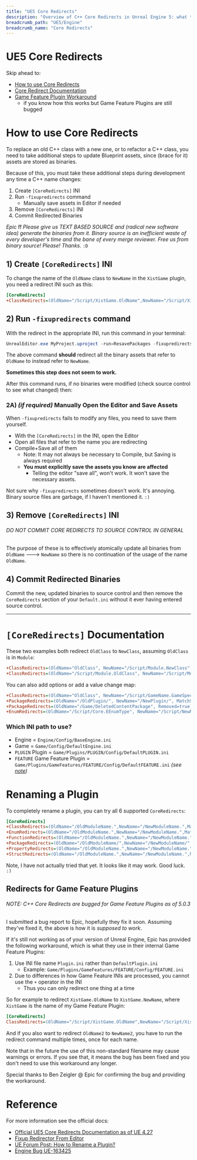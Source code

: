 ```yaml
---
title: "UE5 Core Redirects"
description: "Overview of C++ Core Redirects in Unreal Engine 5: what they are and how to use them"
breadcrumb_path: "UE5/Engine"
breadcrumb_name: "Core Redirects"
---
```



# UE5 Core Redirects

Skip ahead to:

- [How to use Core Redirects](#HowToUse)
- [Core Redirect Documentation](#CoreRedirects_Documentation)
- [Game Feature Plugin Workaround](#GameFeaturePluginWorkaround)
  - if you know how this works but Game Feature Plugins are still bugged


<a id="HowToUse"></a>
# How to use Core Redirects

To replace an old C++ class with a new one, or to refactor a C++ class, you need to take
additional steps to update Blueprint assets, since (brace for it) assets are stored as binaries.

Because of this, you must take these additional steps during development any time a C++ name changes:

1. Create `[CoreRedirects]` INI
2. Run `-fixupredirects` command
   - Manually save assets in Editor if needed
3. Remove `[CoreRedirects]` INI
4. Commit Redirected Binaries

*Epic **!!** Please give us TEXT BASED SOURCE and
(radical new software idea) generate the binaries from it.
Binary source is an inefficient waste of every developer's time
and the bane of every merge reviewer. Free us from binary source!
Please! Thanks.*
`:D`


## 1) Create `[CoreRedirects]` INI

To change the name of the `OldName` class to `NewName` in the `XistGame` plugin,
you need a redirect INI such as this:

```ini
[CoreRedirects]
+ClassRedirects=(OldName="/Script/XistGame.OldName",NewName="/Script/XistGame.NewName")
```


## 2) Run `-fixupredirects` command

With the redirect in the appropriate INI, run this command in your terminal:

```powershell
UnrealEditor.exe MyProject.uproject -run=ResavePackages -fixupredirects -autocheckout -projectonly -unattended
```

The above command **should** redirect all the binary assets that refer to `OldName` to instead refer to `NewName`.

**Sometimes this step does not seem to work.**

After this command runs,
if no binaries were modified (check source control to see what changed) then:

### 2A) *(if required)* Manually Open the Editor and Save Assets

When `-fixupredirects` fails to modify any files, you need to save
them yourself.

- With the `[CoreRedirects]` in the INI, open the Editor
- Open all files that refer to the name you are redirecting
- Compile+Save all of them
  - Note: It may not always be necessary to Compile, but Saving is always required
  - **You must explicitly save the assets you know are affected**
    - Telling the editor "save all", won't work.  It won't save the necessary assets.

Not sure why `-fixupredirects` sometimes doesn't work.  It's annoying.
Binary source files are garbage, if I haven't mentioned it.  `:)`


## 3) Remove `[CoreRedirects]` INI

###### DO NOT COMMIT CORE REDIRECTS TO SOURCE CONTROL IN GENERAL

The purpose of these is to effectively atomically update all binaries from `OldName` 🡒 `NewName`
so there is no continuation of the usage of the name `OldName`.

## 4) Commit Redirected Binaries

Commit the new, updated binaries to source control and then remove the `CoreRedirects`
section of your `Default.ini` without it ever having entered source control.


---

<a id="CoreRedirects_Documentation"></a>
# `[CoreRedirects]` Documentation

These two examples both redirect `OldClass` to `NewClass`, assuming `OldClass` is in `Module`:

```ini
+ClassRedirects=(OldName="OldClass", NewName="/Script/Module.NewClass")
+ClassRedirects=(OldName="/Script/Module.OldClass", NewName="/Script/Module.NewClass")
```

You can also add options or add a value change map:

```ini
+ClassRedirects=(OldName="OldClass", NewName="/Script/GameName.GameSpecificClass", bInstanceOnly=true)
+PackageRedirects=(OldName="/OldPlugin/", NewName="/NewPlugin/", MatchSubstring=true)
+PackageRedirects=(OldName="/Game/DeletedContentPackage", Removed=true)
+EnumRedirects=(OldName="/Script/Core.EEnumType", NewName="/Script/NewModule.ENewEnumType", ValueChanges=(("OldValue", "NewValue"), ("OldValue2", "NewValue2")) )
```

### Which INI path to use?

- Engine = `Engine/Config/BaseEngine.ini`
- Game = `Game/Config/DefaultEngine.ini`
- `PLUGIN` Plugin = `Game/Plugins/PLUGIN/Config/DefaultPLUGIN.ini`
- `FEATURE` Game Feature Plugin = `Game/Plugins/GameFeatures/FEATURE/Config/DefaultFEATURE.ini` *(see [note](#Note_GameFeaturesRedirectsBroken))*


# Renaming a Plugin

To completely rename a plugin, you can try all 6 supported `CoreRedirects`:

```ini
[CoreRedirects]
+ClassRedirects=(OldName="/OldModuleName.",NewName="/NewModuleName.",MatchSubstring=true)
+EnumRedirects=(OldName="/OldModuleName.",NewName="/NewModuleName.",MatchSubstring=true)
+FunctionRedirects=(OldName="/OldModuleName.",NewName="/NewModuleName.",MatchSubstring=true)
+PackageRedirects=(OldName="/OldModuleName/",NewName="/NewModuleName/",MatchSubstring=true)
+PropertyRedirects=(OldName="/OldModuleName.",NewName="/NewModuleName.",MatchSubstring=true)
+StructRedirects=(OldName="/OldModuleName.",NewName="/NewModuleName.",MatchSubstring=true)
```

Note, I have not actually tried that yet.  It looks like it may work.  Good luck.  `:)`

<a id="Note_GameFeaturesRedirectsBroken"></a>
<a id="GameFeaturePluginWorkaround"></a>
## Redirects for Game Feature Plugins

###### NOTE: C++ Core Redirects are bugged for Game Feature Plugins as of 5.0.3

I submitted a bug report to Epic, hopefully they fix it soon.  Assuming they've fixed it,
the above is how it is *supposed to work*.

If it's still not working as of your version of Unreal Engine, Epic has provided the following
workaround, which is what they use in their internal Game Feature Plugins:

1. Use INI file name `Plugin.ini` rather than `DefaultPlugin.ini`
   - Example: `Game/Plugins/GameFeatures/FEATURE/Config/FEATURE.ini`
2. Due to differences in how Game Feature INIs are processed, you cannot use the `+` operator in the INI
   - Thus you can only redirect one thing at a time

So for example to redirect `XistGame.OldName` to `XistGame.NewName`, where `XistGame` is the name
of my Game Feature Plugin:

```ini
[CoreRedirects]
ClassRedirects=(OldName="/Script/XistGame.OldName",NewName="/Script/XistGame.NewName")
```

And if you also want to redirect `OldName2` to `NewName2`, you have to run the redirect command
multiple times, once for each name.

Note that in the future the use of this non-standard filename may cause warnings or errors.  If you see
that, it means the bug has been fixed and you don't need to use this workaround any longer.

Special thanks to Ben Zeigler @ Epic
for confirming the bug and providing the workaround.


# Reference

For more information see the official docs:

- [Official UE5 Core Redirects Documentation as of UE 4.27](https://docs.unrealengine.com/4.27/en-US/ProgrammingAndScripting/ProgrammingWithCPP/Assets/CoreRedirects/)
- [Fixup Redirector From Editor](https://docs.unrealengine.com/5.0/en-US/redirectors/)
- [UE Forum Post: How to Rename a Plugin?](https://forums.unrealengine.com/t/how-can-i-rename-a-plugin-and-not-break-all-blueprints/343240)
- [Engine Bug UE-163425](https://issues.unrealengine.com/issue/UE-163425)
